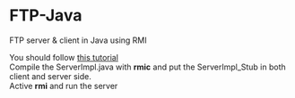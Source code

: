 # FTP-Java
FTP server &amp; client in Java using RMI <br/>

You should follow [this tutorial](https://www.cs.uic.edu/~troy/fall04/cs441/drake/rmi.html) <br/>
Compile the ServerImpl.java with __rmic__ and put the ServerImpl_Stub in both client and server side. <br/>
Active __rmi__ and run the server
